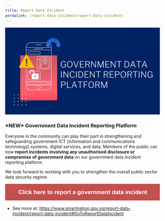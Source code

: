 ```yaml
---
title: Report Data Incident
permalink: /report-data-incident/report-data-incident/
---
```

![1](/images/report-data-incident.jpg)

### **\*NEW\* Government Data Incident Reporting Platform**

Everyone in the community can play their part in strengthening and safeguarding government ICT (information and communications technology) systems, digital services, and data. Members of the public can now **report incidents involving any unauthorised disclosure or compromise of government data** on our government data incident reporting platform.

We look forward to working with you to strengthen the overall public sector data security regime. 

<a href="https://www.smartnation.gov.sg/report-data-incident/report-data-incident#GoToReportDataIncident" target="_blank"><img src="/images/reportdataincident-img-01.png"></a><br>

- See more at: https://www.smartnation.gov.sg/report-data-incident/report-data-incident#GoToReportDataIncident
